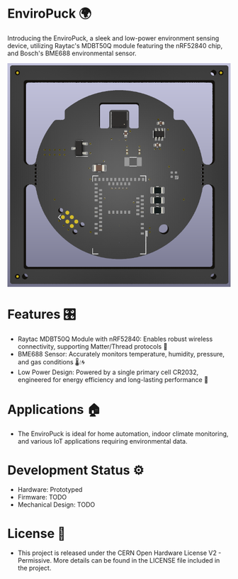 # EnviroPuck 🌍
Introducing the EnviroPuck, a sleek and low-power environment sensing device, utilizing Raytac's MDBT50Q module featuring the nRF52840 chip, and Bosch's BME688 environmental sensor.

<p align="center">
  <img src="proto.png" alt="EnviroPuck Prototype" />
</p>

# Features 🎛️
- Raytac MDBT50Q Module with nRF52840: Enables robust wireless connectivity, supporting Matter/Thread protocols 📡
- BME688 Sensor: Accurately monitors temperature, humidity, pressure, and gas conditions 🌡️💧🌀
- Low Power Design: Powered by a single primary cell CR2032, engineered for energy efficiency and long-lasting performance 🔋

# Applications 🏠
- The EnviroPuck is ideal for home automation, indoor climate monitoring, and various IoT applications requiring environmental data.

# Development Status ⚙️
- Hardware: Prototyped
- Firmware: TODO 
- Mechanical Design: TODO

# License 📄
- This project is released under the CERN Open Hardware License V2 - Permissive. More details can be found in the LICENSE file included in the project.




